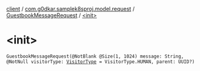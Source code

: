 [client](../../index.md) / [com.g0dkar.samplek8sproj.model.request](../index.md) / [GuestbookMessageRequest](index.md) / [&lt;init&gt;](./-init-.md)

# &lt;init&gt;

`GuestbookMessageRequest(@NotBlank @Size(1, 1024) message: String, @NotNull visitorType: `[`VisitorType`](../../com.g0dkar.sample.client.model/-visitor-type/index.md)` = VisitorType.HUMAN, parent: UUID?)`